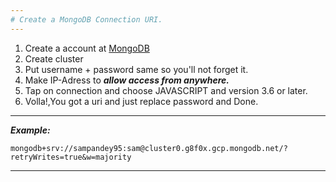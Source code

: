 ```yaml
---
# Create a MongoDB Connection URI.
---
```


1. Create a account at [MongoDB](mongodb.com)
2. Create cluster
3. Put username + password same so you'll not forget it.
4. Make IP-Adress to ***allow access from anywhere.***
5. Tap on connection and choose JAVASCRIPT and version 3.6 or later. 
6. Volla!,You got a uri and just replace password and Done.


---
***Example:***
```
mongodb+srv://sampandey95:sam@cluster0.g8f0x.gcp.mongodb.net/?retryWrites=true&w=majority
```
---